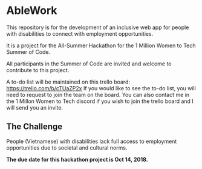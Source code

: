 # AbleWork

This repository is for the development of an inclusive web app for people with disabilities to connect with employment opportunities.

It is a project for the All-Summer Hackathon for the 1 Million Women to Tech Summer of Code.

All participants in the Summer of Code are invited and welcome to contribute to this project.

A to-do list will be maintained on this trello board: https://trello.com/b/cTUaZP2x
If you would like to see the to-do list, you will need to request to join the team on the board. You can also contact me in the 1 Millon Women to Tech discord if you wish to join the trello board and I will send you an invite.

## The Challenge
People (Vietnamese) with disabilities lack full access to employment opportunities due to societal and cultural norms.


**The due date for this hackathon project is Oct 14, 2018.**
